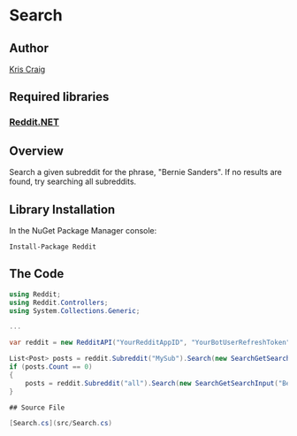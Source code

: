 # Search

## Author

[Kris Craig](../../../docs/contributors/Kris%20Craig.md)

## Required libraries

### [Reddit.NET](https://github.com/sirkris/Reddit.NET)

## Overview

Search a given subreddit for the phrase, "Bernie Sanders".  If no results are found, try searching all subreddits.

## Library Installation

In the NuGet Package Manager console:

    Install-Package Reddit

## The Code

```c#
using Reddit;
using Reddit.Controllers;
using System.Collections.Generic;

...

var reddit = new RedditAPI("YourRedditAppID", "YourBotUserRefreshToken");

List<Post> posts = reddit.Subreddit("MySub").Search(new SearchGetSearchInput("Bernie Sanders"));  // Search r/MySub
if (posts.Count == 0)
{
    posts = reddit.Subreddit("all").Search(new SearchGetSearchInput("Bernie Sanders"));  // Search r/all
}

## Source File

[Search.cs](src/Search.cs)
```
